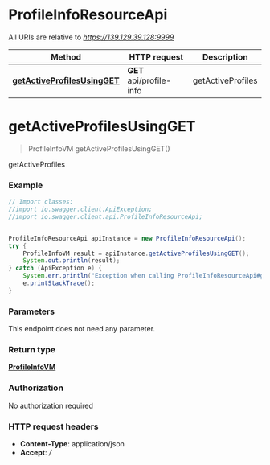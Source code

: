 # ProfileInfoResourceApi

All URIs are relative to *https://139.129.39.128:9999*

Method | HTTP request | Description
------------- | ------------- | -------------
[**getActiveProfilesUsingGET**](ProfileInfoResourceApi.md#getActiveProfilesUsingGET) | **GET** api/profile-info | getActiveProfiles


<a name="getActiveProfilesUsingGET"></a>
# **getActiveProfilesUsingGET**
> ProfileInfoVM getActiveProfilesUsingGET()

getActiveProfiles

### Example
```java
// Import classes:
//import io.swagger.client.ApiException;
//import io.swagger.client.api.ProfileInfoResourceApi;


ProfileInfoResourceApi apiInstance = new ProfileInfoResourceApi();
try {
    ProfileInfoVM result = apiInstance.getActiveProfilesUsingGET();
    System.out.println(result);
} catch (ApiException e) {
    System.err.println("Exception when calling ProfileInfoResourceApi#getActiveProfilesUsingGET");
    e.printStackTrace();
}
```

### Parameters
This endpoint does not need any parameter.

### Return type

[**ProfileInfoVM**](ProfileInfoVM.md)

### Authorization

No authorization required

### HTTP request headers

 - **Content-Type**: application/json
 - **Accept**: */*

